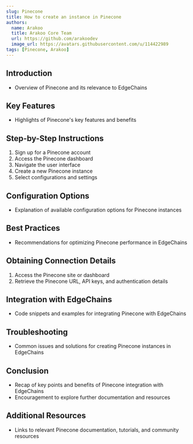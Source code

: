```yaml
---
slug: Pinecone
title: How to create an instance in Pinecone
authors:
  name: Arakoo
  title: Arakoo Core Team
  url: https://github.com/arakoodev
  image_url: https://avatars.githubusercontent.com/u/114422989
tags: [Pinecone, Arakoo]
---
```


## Introduction
- Overview of Pinecone and its relevance to EdgeChains

## Key Features
- Highlights of Pinecone's key features and benefits

## Step-by-Step Instructions
1. Sign up for a Pinecone account
2. Access the Pinecone dashboard
3. Navigate the user interface
4. Create a new Pinecone instance
5. Select configurations and settings

## Configuration Options
- Explanation of available configuration options for Pinecone instances

## Best Practices
- Recommendations for optimizing Pinecone performance in EdgeChains

## Obtaining Connection Details
1. Access the Pinecone site or dashboard
2. Retrieve the Pinecone URL, API keys, and authentication details

## Integration with EdgeChains
- Code snippets and examples for integrating Pinecone with EdgeChains

## Troubleshooting
- Common issues and solutions for creating Pinecone instances in EdgeChains

## Conclusion
- Recap of key points and benefits of Pinecone integration with EdgeChains
- Encouragement to explore further documentation and resources

## Additional Resources
- Links to relevant Pinecone documentation, tutorials, and community resources
